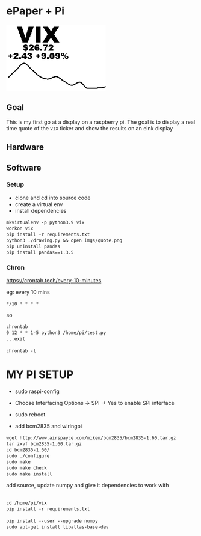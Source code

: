 # ePaper + Pi
![quote.png](imgs/quote.png)
## Goal
This is my first go at a display on a raspberry pi. The goal is to display a real time quote of the `VIX` ticker and show the results on an eink display

## Hardware
## Software

### Setup

* clone and cd into source code
* create a virtual env
* install dependencies


```
mkvirtualenv -p python3.9 vix
workon vix
pip install -r requirements.txt
python3 ./drawing.py && open imgs/quote.png
pip uninstall pandas
pip install pandas==1.3.5
```

### Chron
https://crontab.tech/every-10-minutes

eg: every 10 mins
```
*/10 * * * *
```

so

```
chrontab
0 12 * * 1-5 python3 /home/pi/test.py
...exit

chrontab -l
```


# MY PI SETUP

* sudo raspi-config
* Choose Interfacing Options -> SPI -> Yes  to enable SPI interface
* sudo reboot

* add bcm2835 and wiringpi 

```
wget http://www.airspayce.com/mikem/bcm2835/bcm2835-1.60.tar.gz
tar zxvf bcm2835-1.60.tar.gz 
cd bcm2835-1.60/
sudo ./configure
sudo make
sudo make check
sudo make install

```

add source, update numpy and give it dependencies to work with

```

cd /home/pi/vix
pip install -r requirements.txt

pip install --user --upgrade numpy	
sudo apt-get install libatlas-base-dev

```